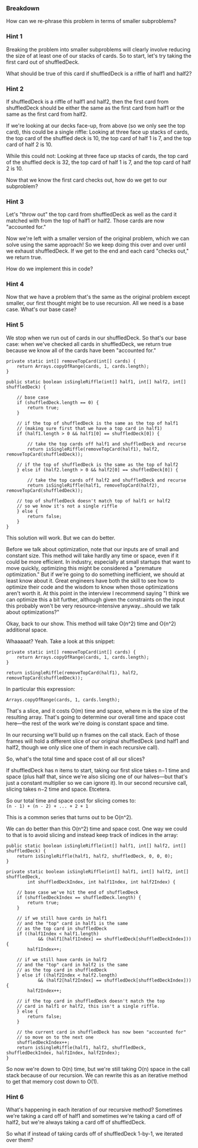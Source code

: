 ### Breakdown

How can we re-phrase this problem in terms of smaller subproblems?

### Hint 1

Breaking the problem into smaller subproblems will clearly involve reducing the size of at least one of our stacks of 
cards. So to start, let's try taking the first card out of shuffledDeck.

What should be true of this card if shuffledDeck is a riffle of half1 and half2?

### Hint 2

If shuffledDeck is a riffle of half1 and half2, then the first card from shuffledDeck should be either the same as the 
first card from half1 or the same as the first card from half2.

If we're looking at our decks face-up, from above (so we only see the top card), this could be a single riffle:
Looking at three face up stacks of cards, the top card of the shuffled deck is 10, the top card of half 1 is 7, and 
the top card of half 2 is 10.

While this could not:
Looking at three face up stacks of cards, the top card of the shuffled deck is 32, the top card of half 1 is 7, and 
the top card of half 2 is 10.

Now that we know the first card checks out, how do we get to our subproblem?

### Hint 3

Let's "throw out" the top card from shuffledDeck as well as the card it matched with from the top of half1 or half2. 
Those cards are now "accounted for."

Now we're left with a smaller version of the original problem, which we can solve using the same approach! So we keep 
doing this over and over until we exhaust shuffledDeck. If we get to the end and each card "checks out," we return true.

How do we implement this in code?

### Hint 4

Now that we have a problem that's the same as the original problem except smaller, our first thought might be to use 
recursion. All we need is a base case. What's our base case?

### Hint 5

We stop when we run out of cards in our shuffledDeck. So that's our base case: when we've checked all cards in 
shuffledDeck, we return true because we know all of the cards have been "accounted for."

```
private static int[] removeTopCard(int[] cards) {
    return Arrays.copyOfRange(cards, 1, cards.length);
}

public static boolean isSingleRiffle(int[] half1, int[] half2, int[] shuffledDeck) {

    // base case
    if (shuffledDeck.length == 0) {
        return true;
    }

    // if the top of shuffledDeck is the same as the top of half1
    // (making sure first that we have a top card in half1)
    if (half1.length > 0 && half1[0] == shuffledDeck[0]) {

        // take the top cards off half1 and shuffledDeck and recurse
        return isSingleRiffle(removeTopCard(half1), half2, removeTopCard(shuffledDeck));

    // if the top of shuffledDeck is the same as the top of half2
    } else if (half2.length > 0 && half2[0] == shuffledDeck[0]) {

        // take the top cards off half2 and shuffledDeck and recurse
        return isSingleRiffle(half1, removeTopCard(half2), removeTopCard(shuffledDeck));

    // top of shuffledDeck doesn't match top of half1 or half2
    // so we know it's not a single riffle
    } else {
        return false;
    }
}
```

This solution will work. But we can do better.

Before we talk about optimization, note that our inputs are of small and constant size. This method will take hardly 
any time or space, even if it could be more efficient. In industry, especially at small startups that want to move 
quickly, optimizing this might be considered a "premature optimization." But if we're going to do something 
inefficient, we should at least know about it. Great engineers have both the skill to see how to optimize their code 
and the wisdom to know when those optimizations aren't worth it. At this point in the interview I recommend saying 
"I think we can optimize this a bit further, although given the constraints on the input this probably won't be very 
resource-intensive anyway...should we talk about optimizations?"

Okay, back to our show. This method will take O(n^2) time and O(n^2) additional space.

Whaaaaat? Yeah. Take a look at this snippet:

```
private static int[] removeTopCard(int[] cards) {
    return Arrays.copyOfRange(cards, 1, cards.length);
}

return isSingleRiffle(removeTopCard(half1), half2, removeTopCard(shuffledDeck));
```

In particular this expression:

`Arrays.copyOfRange(cards, 1, cards.length);`  

That's a slice, and it costs O(m) time and space, where m is the size of the resulting array. That's going to 
determine our overall time and space cost here—the rest of the work we're doing is constant space and time.

In our recursing we'll build up n frames on the call stack. Each of those frames will hold a different slice of our 
original shuffledDeck (and half1 and half2, though we only slice one of them in each recursive call).

So, what's the total time and space cost of all our slices?

If shuffledDeck has n items to start, taking our first slice takes n−1 time and space (plus half that, since we're 
also slicing one of our halves—but that's just a constant multiplier so we can ignore it). In our second recursive 
call, slicing takes n−2 time and space. Etcetera.

So our total time and space cost for slicing comes to:  
`(n - 1) + (n - 2) + ... + 2 + 1`    

This is a common series that turns out to be O(n^2).

We can do better than this O(n^2) time and space cost. One way we could to that is to avoid slicing and instead keep 
track of indices in the array: 

```
public static boolean isSingleRiffle(int[] half1, int[] half2, int[] shuffledDeck) {
    return isSingleRiffle(half1, half2, shuffledDeck, 0, 0, 0);
}

private static boolean isSingleRiffle(int[] half1, int[] half2, int[] shuffledDeck,
        int shuffledDeckIndex, int half1Index, int half2Index) {

    // base case we've hit the end of shuffledDeck
    if (shuffledDeckIndex == shuffledDeck.length) {
        return true;
    }

    // if we still have cards in half1
    // and the "top" card in half1 is the same
    // as the top card in shuffledDeck
    if ((half1Index < half1.length)
            && (half1[half1Index] == shuffledDeck[shuffledDeckIndex])) {
        half1Index++;

    // if we still have cards in half2
    // and the "top" card in half2 is the same
    // as the top card in shuffledDeck
    } else if ((half2Index < half2.length)
            && (half2[half2Index] == shuffledDeck[shuffledDeckIndex])) {
        half2Index++;

    // if the top card in shuffledDeck doesn't match the top
    // card in half1 or half2, this isn't a single riffle.
    } else {
        return false;
    }

    // the current card in shuffledDeck has now been "accounted for"
    // so move on to the next one
    shuffledDeckIndex++;
    return isSingleRiffle(half1, half2, shuffledDeck, shuffledDeckIndex, half1Index, half2Index);
}
```

So now we're down to O(n) time, but we're still taking O(n) space in the call stack because of our recursion. We can 
rewrite this as an iterative method to get that memory cost down to O(1).

### Hint 6

What's happening in each iteration of our recursive method? Sometimes we're taking a card off of half1 and sometimes 
we're taking a card off of half2, but we're always taking a card off of shuffledDeck.

So what if instead of taking cards off of shuffledDeck 1-by-1, we iterated over them?
